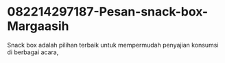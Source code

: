 # 082214297187-Pesan-snack-box-Margaasih
Snack box adalah pilihan terbaik untuk mempermudah penyajian konsumsi di berbagai acara, 
